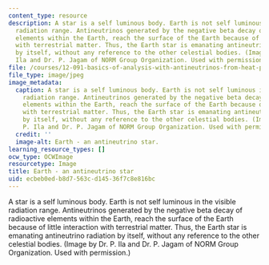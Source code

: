 ```yaml
---
content_type: resource
description: A star is a self luminous body. Earth is not self luminous in the visible
  radiation range. Antineutrinos generated by the negative beta decay of radioactive
  elements within the Earth, reach the surface of the Earth because of little interaction
  with terrestrial matter. Thus, the Earth star is emanating antineutrino radiation
  by itself, without any reference to the other celestial bodies. (Image by Dr. P.
  Ila and Dr. P. Jagam of NORM Group Organization. Used with permission.)
file: /courses/12-091-basics-of-analysis-with-antineutrinos-from-heat-producing-elements-k-u-th-in-the-earth-january-iap-2010/ecbeb0edb8d7563cd14536f7c8e816bc_12-091iap10.jpg
file_type: image/jpeg
image_metadata:
  caption: A star is a self luminous body. Earth is not self luminous in the visible
    radiation range. Antineutrinos generated by the negative beta decay of radioactive
    elements within the Earth, reach the surface of the Earth because of little interaction
    with terrestrial matter. Thus, the Earth star is emanating antineutrino radiation
    by itself, without any reference to the other celestial bodies. (Image by Dr.
    P. Ila and Dr. P. Jagam of NORM Group Organization. Used with permission.)
  credit: ''
  image-alt: Earth - an antineutrino star.
learning_resource_types: []
ocw_type: OCWImage
resourcetype: Image
title: Earth - an antineutrino star
uid: ecbeb0ed-b8d7-563c-d145-36f7c8e816bc
---
```

A star is a self luminous body. Earth is not self luminous in the visible radiation range. Antineutrinos generated by the negative beta decay of radioactive elements within the Earth, reach the surface of the Earth because of little interaction with terrestrial matter. Thus, the Earth star is emanating antineutrino radiation by itself, without any reference to the other celestial bodies. (Image by Dr. P. Ila and Dr. P. Jagam of NORM Group Organization. Used with permission.)

